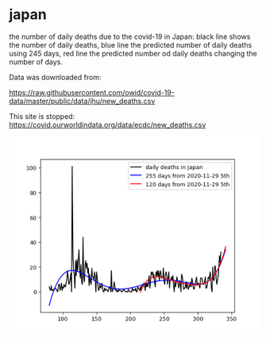 # japan

the number of daily deaths due to the covid-19 in Japan:
black line shows the number of daily deaths, blue line the predicted number of daily deaths using 245 days, red line the predicted number od daily deaths changing the number of days.

Data was downloaded from: 

https://raw.githubusercontent.com/owid/covid-19-data/master/public/data/jhu/new_deaths.csv

This site is stopped: 
https://covid.ourworldindata.org/data/ecdc/new_deaths.csv

<img src='japan.gif' height=400 width=600>
